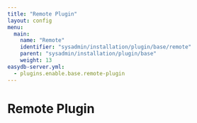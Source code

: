 ```yaml
---
title: "Remote Plugin"
layout: config
menu:
  main:
    name: "Remote"
    identifier: "sysadmin/installation/plugin/base/remote"
    parent: "sysadmin/installation/plugin/base"
    weight: 13
easydb-server.yml:
  - plugins.enable.base.remote-plugin
---
```

# Remote Plugin